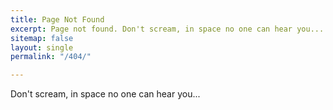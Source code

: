 ```yaml
---
title: Page Not Found
excerpt: Page not found. Don't scream, in space no one can hear you...
sitemap: false
layout: single
permalink: "/404/"

---
```

Don't scream, in space no one can hear you...
